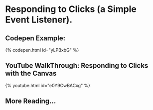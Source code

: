 # Responding to Clicks (a Simple Event Listener).

## Codepen Example:
{% codepen.html id="yLPBxbG" %}

## YouTube WalkThrough: Responding to Clicks with the Canvas
{% youtube.html id="e0Y9CwBACxg" %}

## More Reading...
